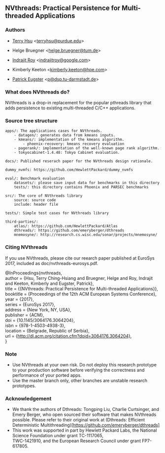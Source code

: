 NVthreads: Practical Persistence for Multi-threaded Applications
-------------------------------------------------------------------------------------


### Authors ###

- [Terry Hsu](http://www.cs.purdue.edu/homes/hsu62) <<terryhsu@purdue.edu>>

- Helge Bruegner <<helge.bruegner@tum.de>>

- [Indrajit Roy](http://www.indrajitroy.com) <<indrajitroy@google.com>>

- Kimberly Keeton <<kimberly.keeton@hpe.com>>

- [Patrick Eugster](https://www.cs.purdue.edu/homes/peugster/) <<p@dsp.tu-darmstadt.de>>


### What does NVthreads do? ###

NVthreads is a drop-in replacement for the popular pthreads library that adds persistence
to existing multi-threaded C/C++ applications.

### Source tree structure ###
   
    apps/: The applications cases for NVthreads.
        - datagen/: generates data from kmeans inputs.
        - kmeans/: implementation of the kmeans algorithm.
            - phoenix-recovery: kmeans recovery evaluation
        - pagerank/: implementation of the well-known page rank algorithm.
        - tokyocabinet-1.4.48: Tokyo Cabinet evaluation.

    docs/: Published reserach paper for the NVthreads design rationale.

    dummy_nvmfs: https://github.com/HewlettPackard/dummy_nvmfs

    eval/: Benchmark evaluation
        datasets/: please save input data for benchmarks in this directory
        tests/: this directory contains Phoenix and PARSEC benchmarks

    src/: The core of NVthreads library
        source: source code 
        include: header file

    tests/: Simple test cases for NVthreads library
    
    third-parties/: 
        atlas/: https://github.com/HewlettPackard/Atlas
        dthreads/: https://github.com/emeryberger/dthreads
        mnemosyne/: http://research.cs.wisc.edu/sonar/projects/mnemosyne/

### Citing NVthreads ###

If you use NVthreads, please cite our reearch paper published at EuroSys 2017, included as doc/nvthreads-eurosys.pdf.

@InProceedings{nvthreads,   
author    = {Hsu, Terry Ching-Hsiang and Bruegner, Helge and Roy, Indrajit and Keeton, Kimberly and Eugster, Patrick},   
title     = {{NVthreads: Practical Persistence for Multi-threaded Applications}},   
booktitle = {Proceedings of the 12th ACM European Systems Conference},   
year      = {2017},   
series    = {EuroSys 2017},   
address   = {New York, NY, USA},   
publisher = {ACM},   
doi       = {10.1145/3064176.3064204},   
isbn      = {978-1-4503-4938-3},   
location  = {Belgrade, Republic of Serbia},   
url       = {http://dl.acm.org/citation.cfm?doid=3064176.3064204},   
}

### Note ###
 - Use NVthreads at your own risk. Do not deploy this research prototype to your production software before verifying the 
correctness and performance of your ported apps.
 - Use the master branch only, other branches are unstable research prototypes.

### Acknowledgement ###
 - We thank the authors of Dthreads: Tongping Liu, Charlie Curtsinger, and Emery Berger, who open sourced their software that 
 makes NVthreads possible. Please refer to their original work at (Dthreads: Efficient Deterministic Multithreading)[https://github.com/emeryberger/dthreads] 
 - This work was supported in part by Hewlett Packard Labs, the National Science Foundation under grant TC-1117065,  
TWC-1421910, and the European Research Council under grant FP7-617805.

